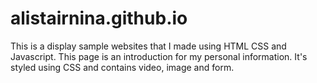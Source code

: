 # alistairnina.github.io
This is a display sample websites that I made using HTML CSS and Javascript.
This page is an introduction for my personal information. It's styled using CSS and contains video, image and form.
